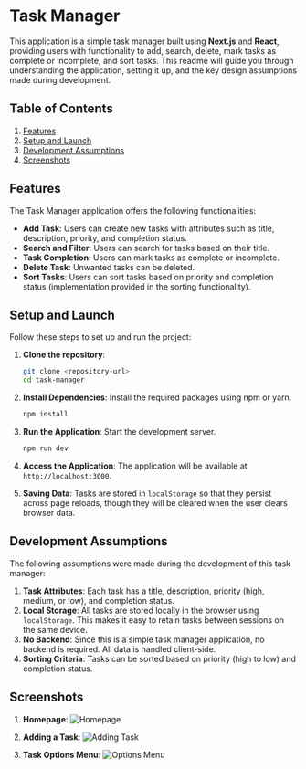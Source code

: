 # Task Manager

This application is a simple task manager built using **Next.js** and **React**, providing users with functionality to add, search, delete, mark tasks as complete or incomplete, and sort tasks. This readme will guide you through understanding the application, setting it up, and the key design assumptions made during development.

## Table of Contents

1. [Features](#features)
2. [Setup and Launch](#setup-and-launch)
3. [Development Assumptions](#development-assumptions)
4. [Screenshots](#screenshots)

## Features

The Task Manager application offers the following functionalities:

- **Add Task**: Users can create new tasks with attributes such as title, description, priority, and completion status.
- **Search and Filter**: Users can search for tasks based on their title.
- **Task Completion**: Users can mark tasks as complete or incomplete.
- **Delete Task**: Unwanted tasks can be deleted.
- **Sort Tasks**: Users can sort tasks based on priority and completion status (implementation provided in the sorting functionality).

## Setup and Launch

Follow these steps to set up and run the project:

1. **Clone the repository**:

   ```bash
   git clone <repository-url>
   cd task-manager
   ```

2. **Install Dependencies**:
   Install the required packages using npm or yarn.

   ```bash
   npm install
   ```

3. **Run the Application**:
   Start the development server.

   ```bash
   npm run dev
   ```

4. **Access the Application**:
   The application will be available at `http://localhost:3000`.

5. **Saving Data**:
   Tasks are stored in `localStorage` so that they persist across page reloads, though they will be cleared when the user clears browser data.

## Development Assumptions

The following assumptions were made during the development of this task manager:

1. **Task Attributes**: Each task has a title, description, priority (high, medium, or low), and completion status.
2. **Local Storage**: All tasks are stored locally in the browser using `localStorage`. This makes it easy to retain tasks between sessions on the same device.
3. **No Backend**: Since this is a simple task manager application, no backend is required. All data is handled client-side.
4. **Sorting Criteria**: Tasks can be sorted based on priority (high to low) and completion status.

## Screenshots

1. **Homepage**:
   ![Homepage](./screenshots/homepage.png)

2. **Adding a Task**:
   ![Adding Task](./screenshots/add-task.png)

3. **Task Options Menu**:
   ![Options Menu](./screenshots/options-menu.png)
